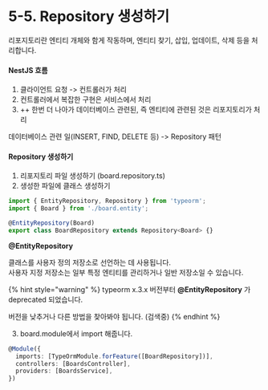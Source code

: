 # 5-5. Repository 생성하기

리포지토리란 엔티티 개체와 함게 작동하며, 엔티티 찾기, 삽입, 업데이트, 삭제 등을 처리합니다.



#### NestJS 흐름

1. 클라이언트 요청 -> 컨트롤러가 처리
2. 컨트롤러에서 복잡한 구현은 서비스에서 처리
3. \++ 한번 더 나아가 데이터베이스 관련된, 즉 엔티티에 관련된 것은 리포지토리가 처리

데이터베이스 관련 일(INSERT, FIND, DELETE 등) -> Repository 패턴



#### Repository 생성하기

1. 리포지토리 파일 생성하기 (board.repository.ts)
2. 생성한 파일에 클래스 생성하기

```typescript
import { EntityRepository, Repository } from 'typeorm';
import { Board } from './board.entity';

@EntityRepository(Board)
export class BoardRepository extends Repository<Board> {}
```

**@EntityRepository**&#x20;

클래스를 사용자 정의 저장소로 선언하는 데 사용됩니다.\
사용자 지정 저장소는 일부 특정 엔티티를 관리하거나 일반 저장소일 수 있습니다.

{% hint style="warning" %}
typeorm x.3.x 버전부터 **@EntityRepository** 가 deprecated 되었습니다.

버전을 낮추거나 다른 방법을 찾아봐야 됩니다. (검색중)
{% endhint %}

3. board.module에서 import 해줍니다.

```typescript
@Module({
  imports: [TypeOrmModule.forFeature([BoardRepository])],
  controllers: [BoardsController],
  providers: [BoardsService],
})
```
